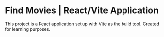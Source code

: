 # Find Movies | React/Vite Application

This project is a React application set up with Vite as the build tool. Created for learning purposes.
